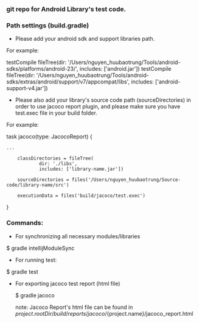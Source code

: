 ### git repo for Android Library's test code.

### Path settings (build.gradle)

* Please add your android sdk and support libraries path.

For example:

testCompile fileTree(dir: '/Users/nguyen_huubaotrung/Tools/android-sdks/platforms/android-23/', includes: ['android.jar'])
testCompile fileTree(dir: '/Users/nguyen_huubaotrung/Tools/android-sdks/extras/android/support/v7/appcompat/libs', includes: ['android-support-v4.jar'])

* Please also add your library's source code path (sourceDirectories) in order to use jacoco report plugin, and please make sure you have test.exec file in your build folder.

For example:

task jacoco(type: JacocoReport) {

    ...

        classDirectories = fileTree(
                dir: './libs',
                includes: ['library-name.jar'])

        sourceDirectories = files('/Users/nguyen_huubaotrung/Source-code/library-name/src')

        executionData = files('build/jacoco/test.exec')
}

### Commands:

* For synchronizing all necessary modules/libraries

$ gradle intellijModuleSync

* For running test:

$ gradle test

* For exporting jacoco test report (html file)

    $ gradle jacoco

    note: Jacoco Report's html file can be found in ${project.rootDir}/build/reports/jacoco/${project.name}/jacoco_report.html
